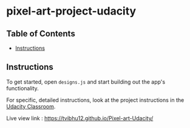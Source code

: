 # pixel-art-project-udacity

## Table of Contents

* [Instructions](#instructions)


## Instructions

To get started, open `designs.js` and start building out the app's functionality.

For specific, detailed instructions, look at the project instructions in the [Udacity Classroom](https://classroom.udacity.com/me).

Live view link : https://tvibhu12.github.io/Pixel-art-Udacity/
